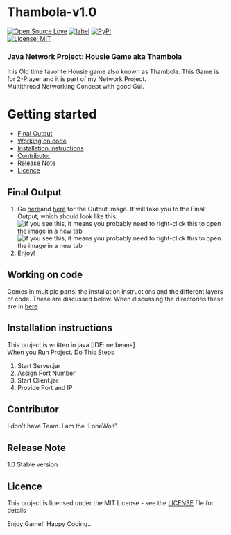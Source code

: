 # Thambola-v1.0
[![Open Source Love](https://badges.frapsoft.com/os/v2/open-source.svg?v=103)](https://github.com/ellerbrock/open-source-badges/)
[![label](https://img.shields.io/github/issues-raw/badges/shields/website.svg)]()
[![PyPI](https://img.shields.io/pypi/status/Django.svg)]()  
[![License: MIT](https://img.shields.io/badge/License-MIT-yellow.svg)](https://opensource.org/licenses/MIT)


### Java Network Project: Housie Game aka Thambola <br />
It is Old time favorite Housie game also known as Thambola. This Game is for 2-Player and it is part of my Network Project. <br />
Multithread Networking Concept with good Gui. <br />

# Getting started
* [Final Output](#final-output)
* [Working on code](#working-on-code)
 * [Installation instructions](#installation-instructions)
 * [Contributor](#contributor)
 * [Release Note](#release-note)
 * [Licence](#licence)

## Final Output

1. Go [here](https://github.com/Jignesh-81726/Thambola-v1.0/blob/master/Thambola%20v1.0.jpg)and [here](https://github.com/Jignesh-81726/Thambola-v1.0/blob/master/1%20Thambola%20v1.0.jpg) for the Output Image. It will take you to the Final Output, which should look like this: ![if you see this, it means you probably need to right-click this to open the image in a new tab](../master/Thambola%20v1.0.jpg)
![if you see this, it means you probably need to right-click this to open the image in a new tab](../master/1%20Thambola%20v1.0.jpg)
2. Enjoy!

## Working on code

Comes in multiple parts: the installation instructions and the different layers of code. These are discussed below. When discussing the directories these are in [here](../master/STRUCTURE.md) 

## Installation instructions

This project is written in java [IDE: netbeans] <br />
When you Run Project. Do This Steps <br />
1. Start Server.jar
2. Assign Port Number
3. Start Client.jar
4. Provide Port and IP

## Contributor

I don't have Team. I am the 'LoneWolf'. <br />

## Release Note

1.0 Stable version<br />

## Licence

This project is licensed under the MIT License - see the [LICENSE](../master/LICENSE) file for details<br />

Enjoy Game!! Happy Coding..
